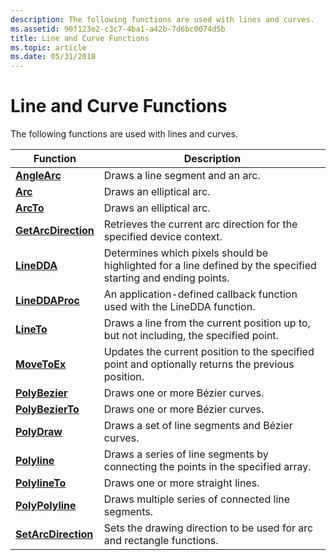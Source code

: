 ```yaml
---
description: The following functions are used with lines and curves.
ms.assetid: 90f123e2-c3c7-4ba1-a42b-7d6bc0074d5b
title: Line and Curve Functions
ms.topic: article
ms.date: 05/31/2018
---
```


# Line and Curve Functions

The following functions are used with lines and curves.



| Function                                   | Description                                                                                                   |
|--------------------------------------------|---------------------------------------------------------------------------------------------------------------|
| [**AngleArc**](/windows/desktop/api/Wingdi/nf-wingdi-anglearc)               | Draws a line segment and an arc.                                                                              |
| [**Arc**](/windows/desktop/api/Wingdi/nf-wingdi-arc)                         | Draws an elliptical arc.                                                                                      |
| [**ArcTo**](/windows/desktop/api/Wingdi/nf-wingdi-arcto)                     | Draws an elliptical arc.                                                                                      |
| [**GetArcDirection**](/windows/desktop/api/Wingdi/nf-wingdi-getarcdirection) | Retrieves the current arc direction for the specified device context.                                         |
| [**LineDDA**](/windows/desktop/api/Wingdi/nf-wingdi-linedda)                 | Determines which pixels should be highlighted for a line defined by the specified starting and ending points. |
| [**LineDDAProc**](/windows/desktop/api/Wingdi/nc-wingdi-lineddaproc)         | An application-defined callback function used with the LineDDA function.                                      |
| [**LineTo**](/windows/desktop/api/Wingdi/nf-wingdi-lineto)                   | Draws a line from the current position up to, but not including, the specified point.                         |
| [**MoveToEx**](/windows/desktop/api/Wingdi/nf-wingdi-movetoex)               | Updates the current position to the specified point and optionally returns the previous position.             |
| [**PolyBezier**](/windows/desktop/api/Wingdi/nf-wingdi-polybezier)           | Draws one or more Bézier curves.                                                                              |
| [**PolyBezierTo**](/windows/desktop/api/Wingdi/nf-wingdi-polybezierto)       | Draws one or more Bézier curves.                                                                              |
| [**PolyDraw**](/windows/desktop/api/Wingdi/nf-wingdi-polydraw)               | Draws a set of line segments and Bézier curves.                                                               |
| [**Polyline**](/windows/desktop/api/Wingdi/nf-wingdi-polyline)               | Draws a series of line segments by connecting the points in the specified array.                              |
| [**PolylineTo**](/windows/desktop/api/Wingdi/nf-wingdi-polylineto)           | Draws one or more straight lines.                                                                             |
| [**PolyPolyline**](/windows/desktop/api/Wingdi/nf-wingdi-polypolyline)       | Draws multiple series of connected line segments.                                                             |
| [**SetArcDirection**](/windows/desktop/api/Wingdi/nf-wingdi-setarcdirection) | Sets the drawing direction to be used for arc and rectangle functions.                                        |



 

 

 



